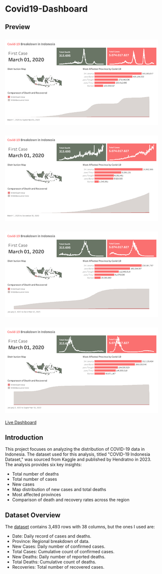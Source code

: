 # Covid19-Dashboard
## Preview
![Dashboard Preview](Image/CovidAll.png)
---
![Dashboard Preview](Image/Covid2020.png)
---
![Dashboard Preview](Image/Covid2021.png)
---
![Dashboard Preview](Image/Covid2022.png)
---
[Live Dashboard](https://public.tableau.com/app/profile/danendra.sajana/viz/covidsetengahjadi/Dashboard4)

## Introduction
This project focuses on analyzing the distribution of COVID-19 data in Indonesia. The dataset used for this analysis, titled "COVID-19 Indonesia Dataset," was sourced from Kaggle and published by Hendratno in 2023. The analysis provides six key insights:
- Total number of deaths
- Total number of cases
- New cases
- Map distribution of new cases and total deaths
- Most affected provinces
- Comparison of death and recovery rates across the region

## Dataset Overview
The [dataset](https://www.kaggle.com/datasets/hendratno/covid19-indonesia) contains 3,493 rows with 38 columns, but the ones I used are: 
- Date: Daily record of cases and deaths.
- Province: Regional breakdown of data.
- New Cases: Daily number of confirmed cases.
- Total Cases: Cumulative count of confirmed cases.
- New Deaths: Daily number of reported deaths.
- Total Deaths: Cumulative count of deaths.
- Recoveries: Total number of recovered cases.

